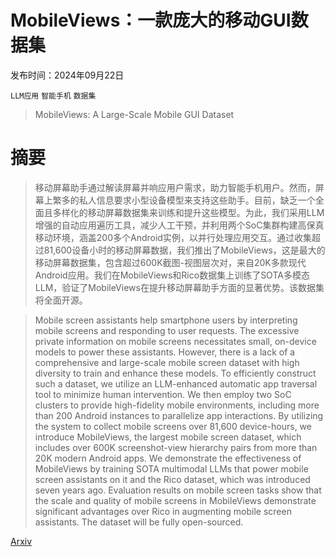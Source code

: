 # MobileViews：一款庞大的移动GUI数据集

发布时间：2024年09月22日

`LLM应用` `智能手机` `数据集`

> MobileViews: A Large-Scale Mobile GUI Dataset

# 摘要

> 移动屏幕助手通过解读屏幕并响应用户需求，助力智能手机用户。然而，屏幕上繁多的私人信息要求小型设备模型来支持这些助手。目前，缺乏一个全面且多样化的移动屏幕数据集来训练和提升这些模型。为此，我们采用LLM增强的自动应用遍历工具，减少人工干预，并利用两个SoC集群构建高保真移动环境，涵盖200多个Android实例，以并行处理应用交互。通过收集超过81,600设备小时的移动屏幕数据，我们推出了MobileViews，这是最大的移动屏幕数据集，包含超过600K截图-视图层次对，来自20K多款现代Android应用。我们在MobileViews和Rico数据集上训练了SOTA多模态LLM，验证了MobileViews在提升移动屏幕助手方面的显著优势。该数据集将全面开源。

> Mobile screen assistants help smartphone users by interpreting mobile screens and responding to user requests. The excessive private information on mobile screens necessitates small, on-device models to power these assistants. However, there is a lack of a comprehensive and large-scale mobile screen dataset with high diversity to train and enhance these models. To efficiently construct such a dataset, we utilize an LLM-enhanced automatic app traversal tool to minimize human intervention. We then employ two SoC clusters to provide high-fidelity mobile environments, including more than 200 Android instances to parallelize app interactions. By utilizing the system to collect mobile screens over 81,600 device-hours, we introduce MobileViews, the largest mobile screen dataset, which includes over 600K screenshot-view hierarchy pairs from more than 20K modern Android apps. We demonstrate the effectiveness of MobileViews by training SOTA multimodal LLMs that power mobile screen assistants on it and the Rico dataset, which was introduced seven years ago. Evaluation results on mobile screen tasks show that the scale and quality of mobile screens in MobileViews demonstrate significant advantages over Rico in augmenting mobile screen assistants. The dataset will be fully open-sourced.

[Arxiv](https://arxiv.org/abs/2409.14337)
